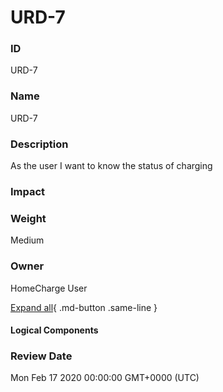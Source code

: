 

# URD-7

### ID

URD-7

### Name

URD-7

### Description

As the user I want to know the status of charging 

### Impact



### Weight

Medium

### Owner

HomeCharge User

[Expand all](#){ .md-button .same-line }

#### Logical Components


    



### Review Date

Mon Feb 17 2020 00:00:00 GMT+0000 (UTC)

